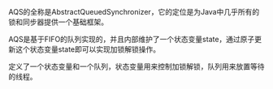 AQS的全称是AbstractQueuedSynchronizer，它的定位是为Java中几乎所有的锁和同步器提供一个基础框架。

AQS是基于FIFO的队列实现的，并且内部维护了一个状态变量state，通过原子更新这个状态变量state即可以实现加锁解锁操作。

定义了一个状态变量和一个队列，状态变量用来控制加锁解锁，队列用来放置等待的线程。

